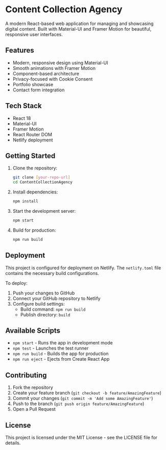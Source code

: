 # Content Collection Agency

A modern React-based web application for managing and showcasing digital content. Built with Material-UI and Framer Motion for beautiful, responsive user interfaces.

## Features

- Modern, responsive design using Material-UI
- Smooth animations with Framer Motion
- Component-based architecture
- Privacy-focused with Cookie Consent
- Portfolio showcase
- Contact form integration

## Tech Stack

- React 18
- Material-UI
- Framer Motion
- React Router DOM
- Netlify deployment

## Getting Started

1. Clone the repository:
   ```bash
   git clone [your-repo-url]
   cd ContentCollectionAgency
   ```

2. Install dependencies:
   ```bash
   npm install
   ```

3. Start the development server:
   ```bash
   npm start
   ```

4. Build for production:
   ```bash
   npm run build
   ```

## Deployment

This project is configured for deployment on Netlify. The `netlify.toml` file contains the necessary build configurations.

To deploy:
1. Push your changes to GitHub
2. Connect your GitHub repository to Netlify
3. Configure build settings:
   - Build command: `npm run build`
   - Publish directory: `build`

## Available Scripts

- `npm start` - Runs the app in development mode
- `npm test` - Launches the test runner
- `npm run build` - Builds the app for production
- `npm run eject` - Ejects from Create React App

## Contributing

1. Fork the repository
2. Create your feature branch (`git checkout -b feature/AmazingFeature`)
3. Commit your changes (`git commit -m 'Add some AmazingFeature'`)
4. Push to the branch (`git push origin feature/AmazingFeature`)
5. Open a Pull Request

## License

This project is licensed under the MIT License - see the LICENSE file for details.
